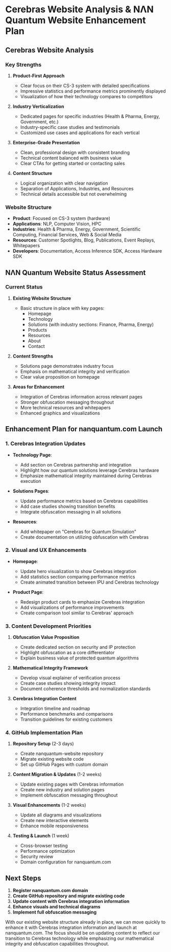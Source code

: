 # Cerebras Website Analysis & NΛN Quantum Website Enhancement Plan

## Cerebras Website Analysis

### Key Strengths

1. **Product-First Approach**
   - Clear focus on their CS-3 system with detailed specifications
   - Impressive statistics and performance metrics prominently displayed
   - Visualization of how their technology compares to competitors

2. **Industry Verticalization**
   - Dedicated pages for specific industries (Health & Pharma, Energy, Government, etc.)
   - Industry-specific case studies and testimonials
   - Customized use cases and applications for each vertical

3. **Enterprise-Grade Presentation**
   - Clean, professional design with consistent branding
   - Technical content balanced with business value
   - Clear CTAs for getting started or contacting sales

4. **Content Structure**
   - Logical organization with clear navigation
   - Separation of Applications, Industries, and Resources
   - Technical details accessible but not overwhelming

### Website Structure
- **Product**: Focused on CS-3 system (hardware)
- **Applications**: NLP, Computer Vision, HPC
- **Industries**: Health & Pharma, Energy, Government, Scientific Computing, Financial Services, Web & Social Media
- **Resources**: Customer Spotlights, Blog, Publications, Event Replays, Whitepapers
- **Developers**: Documentation, Access Inference SDK, Access Hardware SDK

## NΛN Quantum Website Status Assessment

### Current Status

1. **Existing Website Structure**
   - Basic structure in place with key pages:
     - Homepage
     - Technology
     - Solutions (with industry sections: Finance, Pharma, Energy)
     - Products
     - Resources
     - About
     - Contact

2. **Content Strengths**
   - Solutions page demonstrates industry focus
   - Emphasis on mathematical integrity and verification
   - Clear value proposition on homepage

3. **Areas for Enhancement**
   - Integration of Cerebras information across relevant pages
   - Stronger obfuscation messaging throughout
   - More technical resources and whitepapers
   - Enhanced graphics and visualizations

## Enhancement Plan for nanquantum.com Launch

### 1. Cerebras Integration Updates

- **Technology Page**:
  - Add section on Cerebras partnership and integration
  - Highlight how our quantum solutions leverage Cerebras hardware
  - Emphasize mathematical integrity maintained during Cerebras execution

- **Solutions Pages**:
  - Update performance metrics based on Cerebras capabilities
  - Add case studies showing transition benefits
  - Integrate obfuscation messaging in all solutions

- **Resources**:
  - Add whitepaper on "Cerebras for Quantum Simulation"
  - Create documentation on utilizing obfuscation with Cerebras

### 2. Visual and UX Enhancements

- **Homepage**:
  - Update hero visualization to show Cerebras integration
  - Add statistics section comparing performance metrics
  - Create animated transition between IPU and Cerebras technology

- **Product Page**:
  - Redesign product cards to emphasize Cerebras integration
  - Add visualizations of performance improvements
  - Create comparison tool similar to Cerebras' approach

### 3. Content Development Priorities

1. **Obfuscation Value Proposition**
   - Create dedicated section on security and IP protection
   - Highlight obfuscation as a core differentiator
   - Explain business value of protected quantum algorithms

2. **Mathematical Integrity Framework**
   - Develop visual explainer of verification process
   - Create case studies showing integrity impact
   - Document coherence thresholds and normalization standards

3. **Cerebras Integration Content**
   - Integration timeline and roadmap
   - Performance benchmarks and comparisons
   - Transition guidelines for existing customers

### 4. GitHub Implementation Plan

1. **Repository Setup** (2-3 days)
   - Create nanquantum-website repository
   - Migrate existing website code
   - Set up GitHub Pages with custom domain

2. **Content Migration & Updates** (1-2 weeks)
   - Update existing pages with Cerebras information
   - Create new industry and solution pages
   - Implement obfuscation messaging throughout

3. **Visual Enhancements** (1-2 weeks)
   - Update all diagrams and visualizations
   - Create new interactive elements
   - Enhance mobile responsiveness

4. **Testing & Launch** (1 week)
   - Cross-browser testing
   - Performance optimization
   - Security review
   - Domain configuration for nanquantum.com

## Next Steps

1. **Register nanquantum.com domain**
2. **Create GitHub repository and migrate existing code**
3. **Update content with Cerebras integration information**
4. **Enhance visuals and technical diagrams**
5. **Implement full obfuscation messaging**

With our existing website structure already in place, we can move quickly to enhance it with Cerebras integration information and launch at nanquantum.com. The focus should be on updating content to reflect our transition to Cerebras technology while emphasizing our mathematical integrity and obfuscation capabilities throughout.
